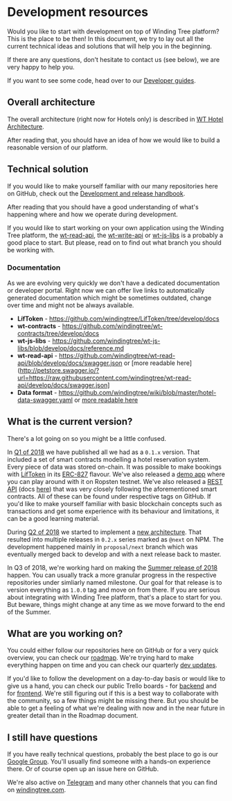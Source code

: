 # Development resources

Would you like to start with development on top of Winding Tree platform?
This is the place to be then! In this document, we try to lay out all the
current technical ideas and solutions that will help you in the beginning.

If there are any questions, don't hesitate to contact us (see below), we are
very happy to help you.

If you want to see some code, head over to our [Developer guides](developer-guides/README.md).

## Overall architecture

The overall architecture (right now for Hotels only) is described in
[WT Hotel Architecture](https://github.com/windingtree/wiki/blob/master/architecture-hotel.md).

After reading that, you should have an idea of how we would like to
build a reasonable version of our platform.

## Technical solution

If you would like to make yourself familiar with our many repositories here on GitHub,
check out the [Development and release handbook](https://github.com/windingtree/wiki/blob/master/development-handbooks/development.md).

After reading that you should have a good understanding of what's happening
where and how we operate during development.

If you would like to start working on your own application using the Winding Tree
platform, the [wt-read-api](https://github.com/windingtree/wt-read-api),
the [wt-write-api](https://github.com/windingtree/wt-write-api)
or [wt-js-libs](https://github.com/windingtree/wt-js-libs) is a probably a
good place to start. But please, read on to find out what branch you should
be working with.

### Documentation

As we are evolving very quickly we don't have a dedicated documentation or
developer portal. Right now we can offer live links to automatically generated
documentation which might be sometimes outdated, change over time and
might not be always available.

- **LífToken** - https://github.com/windingtree/LifToken/tree/develop/docs
- **wt-contracts** - https://github.com/windingtree/wt-contracts/tree/develop/docs
- **wt-js-libs** - https://github.com/windingtree/wt-js-libs/blob/develop/docs/reference.md
- **wt-read-api** - https://github.com/windingtree/wt-read-api/blob/develop/docs/swagger.json or [more readable here](http://petstore.swagger.io/?url=https://raw.githubusercontent.com/windingtree/wt-read-api/develop/docs/swagger.json]
- **Data format** - https://github.com/windingtree/wiki/blob/master/hotel-data-swagger.yaml or [more readable here](https://windingtree.github.io/docs/swagger-ui/)

## What is the current version?

There's a lot going on so you might be a little confused.

In [Q1 of 2018](https://github.com/windingtree/wiki/blob/master/dev-updates/2018-Q1.md)
we have published all we had as a `0.1.x` version. That included a set of smart
contracts modelling a hotel reservation system. Every piece of data was stored on-chain.
It was possible to make bookings with
[LífToken](https://github.com/windingtree/LifToken/tree/0ce08793184795e528cf38560d7a6b07f49bb0f4)
in its [ERC-827](https://github.com/ethereum/EIPs/issues/827) flavour. We've also released
a [demo app](https://demo.windingtree.com) where you can play around with it on Ropsten testnet.
We've also released a [REST API](http://demo-api.windingtree.com/) (docs
[here](https://demo-api.windingtree.com/docs/)) that was very closely following the aforementioned
smart contracts. All of these can be found under respective tags on GitHub.
If you'd like to make yourself familiar with basic blockchain concepts such as transactions
and get some experience with its behaviour and limitations, it can be a good learning material.

During [Q2 of 2018](https://github.com/windingtree/wiki/blob/master/dev-updates/2018-Q2.md)
we started to implement a [new architecture](https://github.com/windingtree/wiki/blob/master/architecture-hotel.md).
That resulted into multiple releases in `0.2.x` series marked as `@next` on NPM. The development
happened mainly in `proposal/next` branch which was eventually merged back to develop and with
a next release back to master.

In Q3 of 2018, we're working hard on making the [Summer release of 2018](https://github.com/orgs/windingtree/projects/1)
happen. You can usually track a more granular progress in the respective repositories under simliarly
named milestone. Our goal for that release is to version everything as `1.0.0` tag and move on from there.
If you are serious about integrating with Winding Tree platform, that's a place to start for you. But beware,
things might change at any time as we move forward to the end of the Summer.

## What are you working on?

You could either follow our repositories here on GitHub or for a very quick
overview, you can check our [roadmap](https://github.com/windingtree/wiki/blob/master/roadmap.md).
We're trying hard to make everything happen on time and you can check our quarterly
[dev updates](https://github.com/windingtree/wiki/tree/master/dev-updates).

If you'd like to follow the development on a day-to-day basis or would like to give us a hand,
you can check our public Trello boards - for [backend](https://trello.com/b/ZREEkuOX/winding-tree-work-in-progress)
and for [frontend](https://trello.com/b/5V9jP2uD/winding-tree-apps). We're still figuring out
if this is a best way to collaborate with the community, so a few things might be missing there.
But you should be able to get a feeling of what we're dealing with now and in the near future
in greater detail than in the Roadmap document.

## I still have questions

If you have really technical questions, probably the best place to go is our
[Google Group](https://groups.google.com/forum/#!forum/windingtree). You'll usually find someone
with a hands-on experience there. Or of course open up an issue here on GitHub.

We're also active on [Telegram](https://t.me/windingtree) and many other channels
that you can find on [windingtree.com](https://windingtree.com/).
